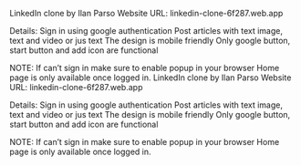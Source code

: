 LinkedIn clone by Ilan Parso
Website URL: linkedin-clone-6f287.web.app

Details:
Sign in using google authentication
Post articles with text image, text and video or jus text
The design is mobile friendly
Only google button, start button and add icon are functional

NOTE: If can’t sign in make sure to enable popup in your browser
Home page is only available once logged in.
LinkedIn clone by Ilan Parso
Website URL: linkedin-clone-6f287.web.app

Details:
Sign in using google authentication
Post articles with text image, text and video or jus text
The design is mobile friendly
Only google button, start button and add icon are functional

NOTE: If can’t sign in make sure to enable popup in your browser
Home page is only available once logged in.
